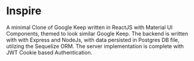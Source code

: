 # Inspire 


A minimal Clone of Google Keep written in ReactJS with Material UI Components, themed to look similar Google Keep.
The backend is written with with Express and NodeJs, with data persisted in Postgres DB file, utilzing the Sequelize ORM. The server implementation is complete with JWT Cookie based Authentication.

